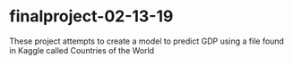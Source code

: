 # finalproject-02-13-19
These project attempts to create a model to predict GDP using a file found in Kaggle called Countries of the World
